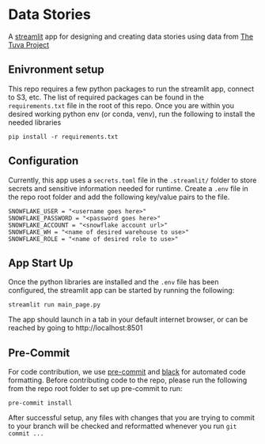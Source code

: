 # Data Stories
A [streamlit](https://streamlit.io/) app for designing and creating data stories using data from
[The Tuva Project](https://thetuvaproject.com/)

## Enivronment setup
This repo requires a few python packages to run the streamlit app, connect to S3, etc.
The list of required packages can be found in the `requirements.txt` file in the root of this repo.
Once you are within you desired working python env (or conda, venv), run the following to install the needed libraries

```pip install -r requirements.txt```

## Configuration
Currently, this app uses a `secrets.toml` file  in the `.streamlit/` folder to store secrets and sensitive information needed for runtime. Create a `.env`
file in the repo root folder and add the following key/value pairs to the file.
```
SNOWFLAKE_USER = "<username goes here>"
SNOWFLAKE_PASSWORD = "<password goes here>"
SNOWFLAKE_ACCOUNT = "<snowflake account url>"
SNOWFLAKE_WH = "<name of desired warehouse to use>"
SNOWFLAKE_ROLE = "<name of desired role to use>"
```

## App Start Up
Once the python libraries are installed and the `.env` file has been configured, the streamlit app can be started
by running the following:

```streamlit run main_page.py```

The app should launch in a tab in your default internet browser, or can be reached by going to http://localhost:8501

## Pre-Commit
For code contribution, we use [pre-commit](https://pre-commit.com/) and [black](https://pypi.org/project/black/)
for automated code formatting. Before contributing code to the repo, please run the following from the repo root
folder to set up pre-commit to run:

```pre-commit install```

After successful setup, any files with changes that you are trying to commit to your branch will be checked and
reformatted whenever you run `git commit ...`
